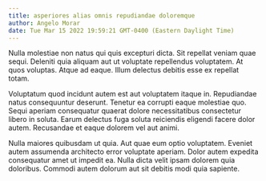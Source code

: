 ```yaml
---
title: asperiores alias omnis repudiandae doloremque
author: Angelo Morar
date: Tue Mar 15 2022 19:59:21 GMT-0400 (Eastern Daylight Time)
---
```

Nulla molestiae non natus qui quis excepturi dicta. Sit repellat veniam quae sequi. Deleniti quia aliquam aut ut voluptate repellendus voluptatem. At quos voluptas. Atque ad eaque. Illum delectus debitis esse ex repellat totam.

 Voluptatum quod incidunt autem est aut voluptatem itaque in. Repudiandae natus consequuntur deserunt. Tenetur ea corrupti eaque molestiae quo. Sequi aperiam consequatur quaerat dolore necessitatibus consectetur libero in soluta. Earum delectus fuga soluta reiciendis eligendi facere dolor autem. Recusandae et eaque dolorem vel aut animi.

 Nulla maiores quibusdam ut quia. Aut quae eum optio voluptatem. Eveniet autem assumenda architecto error voluptate aperiam. Dolor autem expedita consequatur amet ut impedit ea. Nulla dicta velit ipsam dolorem quia doloribus. Commodi autem dolorum aut sit debitis modi quia sapiente.